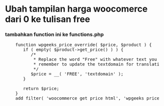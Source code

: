 # Ubah tampilan harga woocomerce dari 0 ke tulisan free

### tambahkan function ini ke functions.php
<pre>
	function wpgeeks_price_override( $price, $product ) {
	   if ( empty( $product->get_price() ) ) {
	      /*
	       * Replace the word "Free" with whatever text you would like. Also
	       * remember to update the textdomain for translation if required.
	       */
	      $price = __( 'FREE', 'textdomain' );
	   }
	 
	   return $price;
	}
	add_filter( 'woocommerce_get_price_html', 'wpgeeks_price_override', 100, 2 );
</pre>